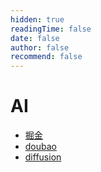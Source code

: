 ```yaml
---
hidden: true
readingTime: false
date: false
author: false
recommend: false
---
```


# AI

* [掘金](./coze/juejin-hot-rank-bot.md)
* [doubao](./doubao/marscode-cn.md)
* [diffusion](./stable-diffusion/mac-install.md)

